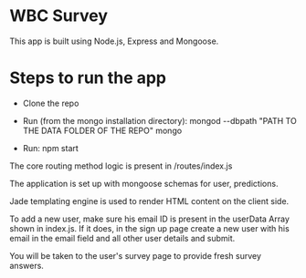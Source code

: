 WBC Survey
====================
This app is built using Node.js, Express and Mongoose.

Steps to run the app
========================
* Clone the repo
* Run (from the mongo installation directory):
  mongod --dbpath "PATH TO THE DATA FOLDER OF THE REPO" 
  mongo

* Run: npm start

The core routing method logic is present in /routes/index.js

The application is set up with mongoose schemas for user, predictions.

Jade templating engine is used to render HTML content on the client side.


To add a new user, make sure his email ID is present in the userData Array shown in index.js.
If it does, in the sign up page create a new user with his email in the email field and all other user details and submit.

You will be taken to the user's survey page to provide fresh survey answers.


